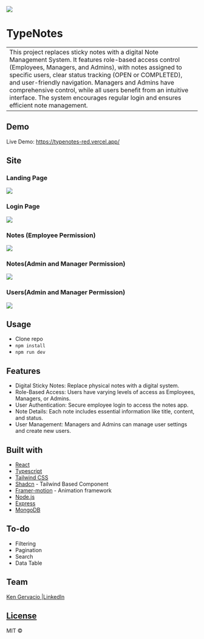 ![](https://raw.githubusercontent.com/jkenger/typenotes/main/public/banner.png)
# TypeNotes
<table>
<tr>
<td>
This project replaces sticky notes with a digital Note Management System. It features role-based access control (Employees, Managers, and Admins), with notes assigned to specific users, clear status tracking (OPEN or COMPLETED), and user-friendly navigation. Managers and Admins have comprehensive control, while all users benefit from an intuitive interface. The system encourages regular login and ensures efficient note management.
</td>
</tr>
</table>


## Demo
Live Demo:  https://typenotes-red.vercel.app/


## Site

### Landing Page
![](https://github.com/jkenger/typenotes/blob/main/public/dsahboard.png?raw=true)

### Login Page
![](https://raw.githubusercontent.com/jkenger/typenotes/main/public/login.png)

### Notes (Employee Permission)
![](https://github.com/jkenger/typenotes/blob/main/public/Notes.png?raw=true)

### Notes(Admin and Manager Permission)
![](https://raw.githubusercontent.com/jkenger/typenotes/main/public/notesAdminManager.png)

### Users(Admin and Manager Permission)
![](https://raw.githubusercontent.com/jkenger/typenotes/main/public/usersAdminManager.png)

## Usage

- Clone repo
- ```npm install```
- ```npm run dev```

## Features

- Digital Sticky Notes: Replace physical notes with a digital system.
- Role-Based Access: Users have varying levels of access as Employees, Managers, or Admins.
- User Authentication: Secure employee login to access the notes app.
- Note Details: Each note includes essential information like title, content, and status.
- User Management: Managers and Admins can manage user settings and create new users.

## Built with 

- [React](https://react.dev/)
- [Typescript](https://www.typescriptlang.org/)
- [Tailwind CSS](https://tailwindcss.com/)
- [Shadcn](https://ui.shadcn.com/) - Tailwind Based Component
- [Framer-motion](https://www.framer.com/motion/) - Animation framework
- [Node.js](https://nodejs.org/en)
- [Express](http://expressjs.com/)
- [MongoDB](http://mongodb.com/)

## To-do
- Filtering
- Pagination
- Search
- Data Table

## Team

[Ken Gervacio ](https://github.com/jkenger) |[LinkedIn](https://www.linkedin.com/in/gervacioken/)

## [License]()

MIT © 
